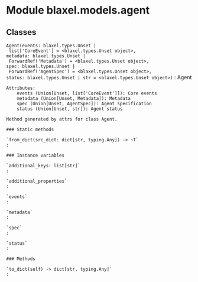 Module blaxel.models.agent
==========================

Classes
-------

`Agent(events: blaxel.types.Unset | list['CoreEvent'] = <blaxel.types.Unset object>, metadata: blaxel.types.Unset | ForwardRef('Metadata') = <blaxel.types.Unset object>, spec: blaxel.types.Unset | ForwardRef('AgentSpec') = <blaxel.types.Unset object>, status: blaxel.types.Unset | str = <blaxel.types.Unset object>)`
:   Agent
    
    Attributes:
        events (Union[Unset, list['CoreEvent']]): Core events
        metadata (Union[Unset, Metadata]): Metadata
        spec (Union[Unset, AgentSpec]): Agent specification
        status (Union[Unset, str]): Agent status
    
    Method generated by attrs for class Agent.

    ### Static methods

    `from_dict(src_dict: dict[str, typing.Any]) ‑> ~T`
    :

    ### Instance variables

    `additional_keys: list[str]`
    :

    `additional_properties`
    :

    `events`
    :

    `metadata`
    :

    `spec`
    :

    `status`
    :

    ### Methods

    `to_dict(self) ‑> dict[str, typing.Any]`
    :